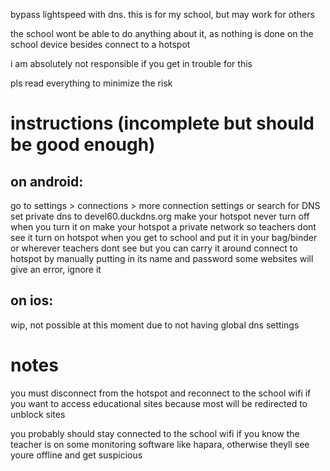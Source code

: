 bypass lightspeed with dns. this is for my school, but may work for others

the school wont be able to do anything about it, as nothing is done on the school device besides connect to a hotspot

i am absolutely not responsible if you get in trouble for this

pls read everything to minimize the risk

# instructions (incomplete but should be good enough)
## on android:
go to settings > connections > more connection settings or search for DNS
set private dns to devel60.duckdns.org
make your hotspot never turn off when you turn it on
make your hotspot a private network so teachers dont see it
turn on hotspot when you get to school and put it in your bag/binder or wherever teachers dont see but you can carry it around
connect to hotspot by manually putting in its name and password
some websites will give an error, ignore it

## on ios:
wip, not possible at this moment due to not having global dns settings

# notes
you must disconnect from the hotspot and reconnect to the school wifi if you want to access educational sites because most will be redirected to unblock sites

you probably should stay connected to the school wifi if you know the teacher is on some monitoring software like hapara, otherwise theyll see youre offline and get suspicious
